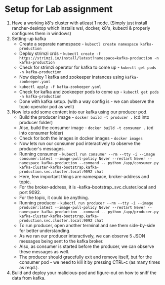 # Setup for Lab assignment
1. Have a working k8's cluster with atleast 1 node.
   (Simply just install rancher-desktop which installs wsl, docker, k8's, kubectl & properly configures them in windows)
2. Setting-up kafka
    * Create a separate namespace - `kubectl create namespace kafka-production`
    * Deploy strimzi crds - `kubectl create -f https://strimzi.io/install/latest?namespace=kafka-production -n kafka-production`
    * Check for strimzi operator for kafka to come up - `kubectl get pods -n kafka-production`
    * Now deploy 1 kafka and zookeeper instances using `kafka-zookeeper.yaml`
    * `kubectl apply -f kafka-zookeeper.yaml`
    * Check for kafka and zookeeper pods to come up - `kubectl get pods -n kafka-production`
    * Done with kafka setup. (with a way config is - we can observe the topic operator pod as well)
3. Now lets add some content into our kafka using our producer pod.
    * Build the producer image - `docker build -t producer .` (cd into producer folder)
    * Also, build the consumer image - `docker build -t consumer .` (cd into consumer folder)
    * Check for both the images in docker images - `docker images`
    * Now lets run our consumer pod interactively to observe the producer's messages.
    * Running consumer - `kubectl run consumer --rm --tty -i --image consumer:latest --image-pull-policy Never --restart Never --namespace kafka-production --command -- python /app/consumer.py kafka-cluster-kafka-bootstrap.kafka-production.svc.cluster.local:9092 chat`
    * Here, few important things are namespace, broker-address and topic.
    * For the broker-address, it is <name-of-the-kafka-cluster>-kafka-bootstrap.<namespace>.svc.cluster.local and port 9092.
    * For the topic, it could be anything.
    * Running producer - `kubectl run producer --rm --tty -i --image producer:latest --image-pull-policy Never --restart Never --namespace kafka-production --command -- python /app/producer.py kafka-cluster-kafka-bootstrap.kafka-production.svc.cluster.local:9092 chat`
    * To run producer, open another terminal and see them side-by-side for better understanding.
    * As we ran our producer interactively, we can observe 5 JSON messages being sent to the kafka broker.
    * Also, as consumer is started before the producer, we can observe these messages as well.
    * The producer should gracefully exit and remove itself, but for the consumer pod - we need to kill it by pressing CTRL-c (as many times as reqd.).
4. Build and deploy your malicious-pod and figure-out on how to sniff the data from kafka.

